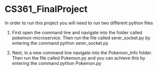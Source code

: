 # CS361_FinalProject

In order to run this project you will need to run two different python files 

1) First open the command line and navigate into the folder called pokemon-microservice. Then run the file called 
   serer_socket.py by entering the command python serer_socket.py

2) Next, in a new command line navigate into the Pokemon_Info folder. Then run the file called Pokemon.py and you 
   can achieve this by entering the command python Pokemon.py
 
